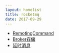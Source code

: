 ```yaml
---
layout: homelist
title: rocketmq
date: 2017-09-29
---
```


* [RemotingCommand](/home/opensource/rocketmq/remoting-command.html?%E5%BC%80%E6%BA%90%2Crocketmq)
* [Broker存储](/home/opensource/rocketmq/broker-store.html?%E5%BC%80%E6%BA%90%2Crocketmq)
* [延时消息](/home/opensource/rocketmq/delay-message.html?%E5%BC%80%E6%BA%90%2Crocketmq)
